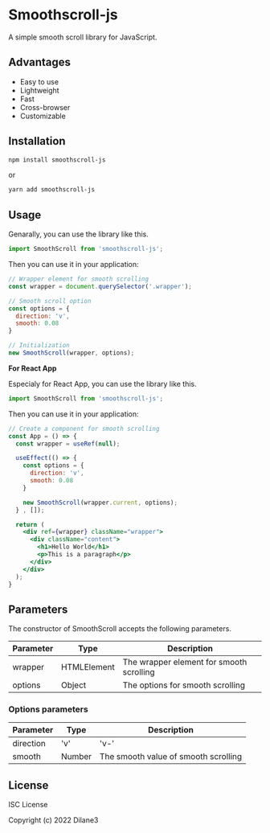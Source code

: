 # Smoothscroll-js
  
A simple smooth scroll library for JavaScript. 

## Advantages

* Easy to use
* Lightweight
* Fast
* Cross-browser
* Customizable

## Installation

```bash
npm install smoothscroll-js
```

or 

```bash
yarn add smoothscroll-js
```

## Usage

Genarally, you can use the library like this.

```jsx
import SmoothScroll from 'smoothscroll-js';
```

Then you can use it in your application:

```jsx
// Wrapper element for smooth scrolling
const wrapper = document.querySelector('.wrapper');

// Smooth scroll option
const options = {
  direction: 'v',
  smooth: 0.08
}

// Initialization
new SmoothScroll(wrapper, options);
```

**For React App**

Especialy for React App, you can use the library like this.

```jsx
import SmoothScroll from 'smoothscroll-js';
```

Then you can use it in your application:

```jsx
// Create a component for smooth scrolling
const App = () => {
  const wrapper = useRef(null);

  useEffect(() => {
    const options = {
      direction: 'v',
      smooth: 0.08
    }

    new SmoothScroll(wrapper.current, options);
  } , []);

  return (
    <div ref={wrapper} className="wrapper">
      <div className="content">
        <h1>Hello World</h1>
        <p>This is a paragraph</p>
      </div>
    </div>
  );
}

```

## Parameters

The constructor of SmoothScroll accepts the following parameters.

| Parameter | Type        | Description |
| --------- | ----------- | ----------- |
| wrapper   | HTMLElement | The wrapper element for smooth scrolling |
| options   | Object      | The options for smooth scrolling |

### Options parameters

| Parameter | Type            | Description |
| --------- | --------------- | ----------- |
| direction | 'v' | 'v-'      | The direction of smooth scrolling |
| smooth    | Number          | The smooth value of smooth scrolling |

## License

ISC License

Copyright (c) 2022 Dilane3
